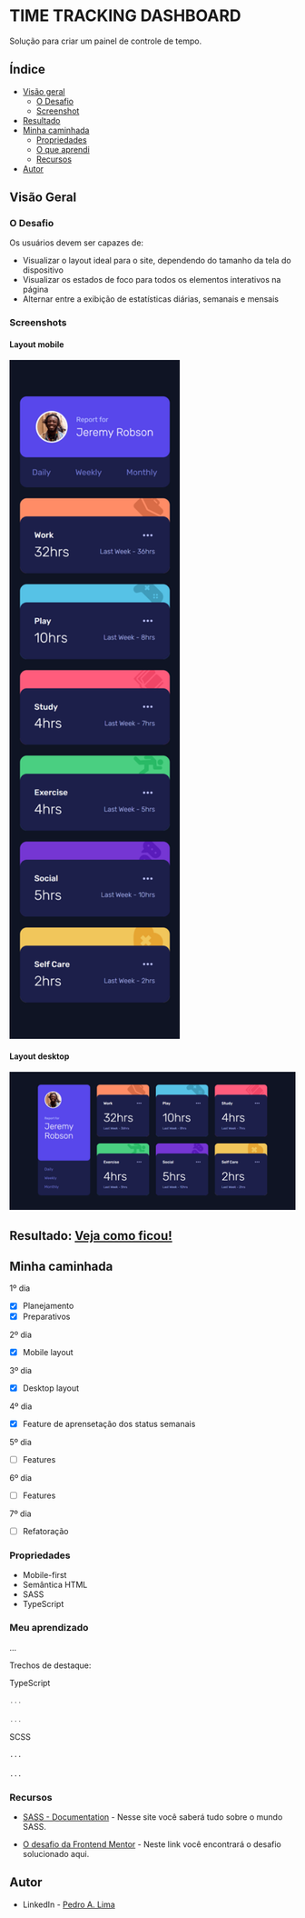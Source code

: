 # TIME TRACKING DASHBOARD
Solução para criar um painel de controle de tempo.

## Índice

- [Visão geral](#visao-geral)
  - [O Desafio](#o-desafio)
  - [Screenshot](#screenshot)
- [Resultado](#resultado)
- [Minha caminhada](#minha-caminhada)
  - [Propriedades](#propriedades)
  - [O que aprendi](#o-que-aprendi)
  - [Recursos](#recursos)
- [Autor](#autor)

## Visão Geral

### O Desafio

Os usuários devem ser capazes de:

- Visualizar o layout ideal para o site, dependendo do tamanho da tela do dispositivo
- Visualizar os estados de foco para todos os elementos interativos na página
- Alternar entre a exibição de estatísticas diárias, semanais e mensais

### Screenshots

<html>
  <h4>Layout mobile</h4>
  <img src="./assets/img/mobile.png" width="300px">
  <h4>Layout desktop </h4>
  <img src="./assets/img/desktop.png" width="920px">
  <!-- 
  <h4>Layout mobile</h4>
  <img src="./assets/img/.png" width="300px">
  -->
</html>

## Resultado: [Veja como ficou!](https://painel-temporal.vercel.app/)

## Minha caminhada

1º dia
- [x] Planejamento
- [x] Preparativos

2º dia
- [x] Mobile layout

3º dia
- [x] Desktop layout

4º dia
- [x] Feature de aprensetação dos status semanais

5º dia
- [ ] Features

6º dia
- [ ] Features

7º dia
- [ ] Refatoração

### Propriedades

- Mobile-first
- Semântica HTML
- SASS
- TypeScript

### Meu aprendizado
...

Trechos de destaque:

TypeScript
```ts
...

...
```

SCSS
```scss
...

...
```

### Recursos

- [SASS - Documentation](https://sass-lang.com/documentation/) - Nesse site você saberá tudo sobre o mundo SASS.

- [O desafio da Frontend Mentor](https://www.frontendmentor.io/challenges/easybank-landing-page-WaUhkoDN) - Neste link você encontrará o desafio solucionado aqui.

## Autor

- LinkedIn - [Pedro A. Lima](https://www.frontendmentor.io/challenges/time-tracking-dashboard-UIQ7167Jw)
